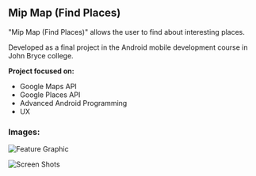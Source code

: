 ## Mip Map (Find Places)

"Mip Map (Find Places)"​ allows the user to find about interesting places.

Developed as a final project in the Android mobile development course in John Bryce college.

**Project focused on:**
- Google Maps API
- Google Places API
- Advanced Android Programming
- UX

### Images:

![Feature Graphic](https://user-images.githubusercontent.com/72609649/96026223-e9f82300-0e5e-11eb-9032-abcd19fc7201.png)

![Screen Shots](https://user-images.githubusercontent.com/72609649/96026240-ed8baa00-0e5e-11eb-9c6f-9d8149ae287e.png)
